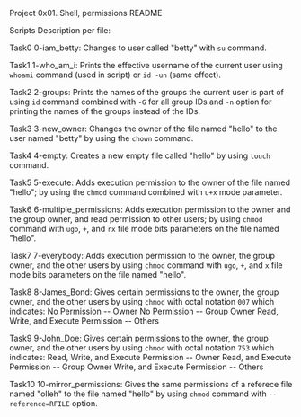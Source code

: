Project 0x01. Shell, permissions README

Scripts Description per file:

Task0 0-iam_betty:
Changes to user called "betty" with `su` command.

Task1 1-who_am_i:
Prints the effective username of the current user
using `whoami` command (used in script)
or `id -un` (same effect).

Task2 2-groups:
Prints the names of the groups the current user
is part of using `id` command combined with `-G`
for all group IDs and `-n` option for printing the
names of the groups instead of the IDs.

Task3 3-new_owner:
Changes the owner of the file named "hello" to
the user named "betty" by using the `chown`
command.

Task4 4-empty:
Creates a new empty file called "hello" by using
`touch` command.

Task5 5-execute:
Adds execution permission to the owner of the
file named "hello"; by using the `chmod` command
combined with `u+x` mode parameter.

Task6 6-multiple_permissions:
Adds execution permission to the owner and the
group owner, and read permission to other users;
by using `chmod` command with `ugo`, `+`, and `rx`
file mode bits parameters on the file named
"hello".

Task7 7-everybody:
Adds execution permission to the owner, the 
group owner, and the other users by using `chmod`
command with `ugo`, `+`, and `x` file mode bits
parameters on the file named "hello".

Task8 8-James_Bond:
Gives certain permissions to the owner, the 
group owner, and the other users by using `chmod`
with octal notation `007` which indicates:
No Permission -- Owner
No Permission -- Group Owner
Read, Write, and Execute Permission -- Others

Task9 9-John_Doe:
Gives certain permissions to the owner, the 
group owner, and the other users by using `chmod`
with octal notation `753` which indicates:
Read, Write, and Execute Permission -- Owner
Read, and Execute Permission -- Group Owner
Write, and Execute Permission -- Others

Task10 10-mirror_permissions:
Gives the same permissions of a referece file
named "olleh" to the file named "hello" by using
`chmod` command with `--reference=RFILE` option.


